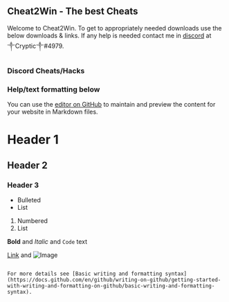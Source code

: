 ## Cheat2Win - The best Cheats

Welcome to Cheat2Win. To get to appropriately needed downloads use the below downloads & links. If any help is needed contact me in [discord](discord.com) at ༒Cryptic༒#4979. 

### Discord Cheats/Hacks



### Help/text formatting below

You can use the [editor on GitHub](https://github.com/Cyp3ess/Cheat2Win/edit/main/README.md) to maintain and preview the content for your website in Markdown files.

# Header 1
## Header 2
### Header 3

- Bulleted
- List

1. Numbered
2. List

**Bold** and _Italic_ and `Code` text

[Link](url) and ![Image](src)
```

For more details see [Basic writing and formatting syntax](https://docs.github.com/en/github/writing-on-github/getting-started-with-writing-and-formatting-on-github/basic-writing-and-formatting-syntax).
